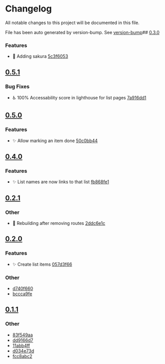 # Changelog

All notable changes to this project will be documented in this file.

File has been auto generated by version-bump. See
[version-bump](https://deno.land/x/version_bump)##
[0.3.0](https://github.com/ultraxlight/app/compare/0.2.1..0.3.0)

### Features

- :lipstick: Adding sakura
  [5c3f6053](https://github.com/ultraxlight/app/commit/5c3f605333c6744311bb3cabe4eb546130a9ece8)

## [0.5.1](https://github.com/ultraxlight/app/compare/0.5.0..0.5.1)

### Bug Fixes

- :wheelchair: 100% Accessability score in lighthouse for list pages
  [7a916dd1](https://github.com/ultraxlight/app/commit/7a916dd1d723de57dd637af725a7d8ca7ec4e6a2)

## [0.5.0](https://github.com/ultraxlight/app/compare/0.4.0..0.5.0)

### Features

- :sparkles: Allow marking an item done
  [50c0bb44](https://github.com/ultraxlight/app/commit/50c0bb4435c0466b75dfda64663243ca5af694c6)

## [0.4.0](https://github.com/ultraxlight/app/compare/0.3.0..0.4.0)

### Features

- :sparkles: List names are now links to that list
  [fb868fe1](https://github.com/ultraxlight/app/commit/fb868fe1c20a45d8928dd27ff7ce2df1fb666815)

## [0.2.1](https://github.com/ultraxlight/app/compare/0.2.0..0.2.1)

### Other

- :bug: Rebuilding after removing routes
  [2ddc6e1c](https://github.com/ultraxlight/app/commit/2ddc6e1c7699d8f32930ffb0f0e4c01c29ede720)

## [0.2.0](https://github.com/ultraxlight/app/compare/0.1.1..0.2.0)

### Features

- :sparkles: Create list items
  [057d3f66](https://github.com/ultraxlight/app/commit/057d3f66522e11e07905fc38372a847a67e7737a)

### Other

- [d740f660](https://github.com/ultraxlight/app/commit/d740f66077f9288592a521c2bf1315524c6ec1e7)
- [bccca9fe](https://github.com/ultraxlight/app/commit/bccca9fe2b931cc018e8456f20556dae3303b792)

## [0.1.1](https://github.com/ultraxlight/app/compare/0.1.0..0.1.1)

### Other

- [83f549aa](https://github.com/ultraxlight/app/commit/83f549aa4a90942bbc60693952833d94f3635844)
- [dd9166d7](https://github.com/ultraxlight/app/commit/dd9166d749e887d0a06636261d16ddfa4687dd59)
- [11abb4ff](https://github.com/ultraxlight/app/commit/11abb4ffb92ecaef8e146ca7ca5f8ffd78e07680)
- [d034e73d](https://github.com/ultraxlight/app/commit/d034e73d5d9592d8764b94ac2c629c16903028ca)
- [fcc8abc2](https://github.com/ultraxlight/app/commit/fcc8abc22760081a0ce9a89858218800bd418510)
